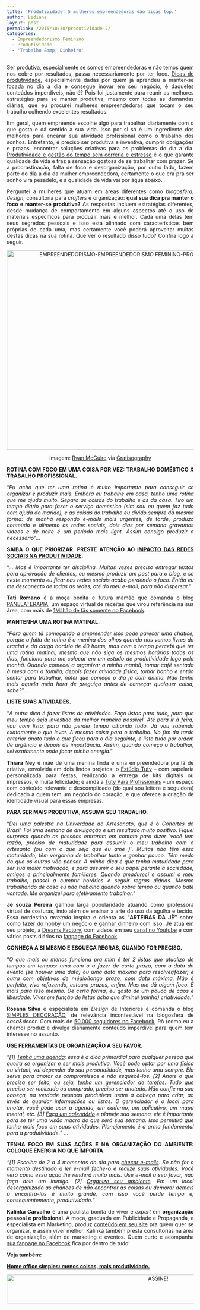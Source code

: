 ```yaml
---
title: 'Produtividade: 5 mulheres empreendedoras dão dicas top.'
author: Lidiane
layout: post
permalink: /2015/10/30/produtividade-2/
categories:
  - Empreendedorismo Feminino
  - Produtividade
  - 'Trabalho &amp; Dinheiro'
---
```

<p align="justify">
  Ser produtiva, especialmente se somos empreendedoras e não temos quem nos cobre por resultados, passa necessariamente por ter foco. <a href="http://www.trololodemulher.com.br/2015/08/28/produtividade/" target="_blank" rel="noopener noreferrer">Dicas de produtividade</a>, especialmente dadas por quem já aprendeu a manter-se focada no dia a dia e consegue inovar em seu negócio, é daqueles conteúdos imperdíveis, não é? Pois foi justamente para reunir as melhores estratégias para se manter produtiva, mesmo com todas as demandas diárias, que eu procurei mulheres empreendedoras que tocam o seu trabalho colhendo excelentes resultados.
</p>

<p align="justify">
  Em geral, quem empreende escolhe algo para trabalhar diariamente com o que gosta e dá sentido a sua vida. Isso por si só é um ingrediente dos melhores para encarar sua atividade profissional como o trabalho dos sonhos. Entretanto, é preciso ser produtiva e inventiva, cumprir obrigações e prazos, encontrar soluções criativas para os problemas do dia a dia. <a href="http://www.trololodemulher.com.br/2015/07/17/produtividade-e-gestao-do-tempo/" target="_blank" rel="noopener noreferrer">Produtividade e gestão do tempo sem correria e estresse</a> é o que garante qualidade de vida e traz a sensação gostosa de se trabalhar com prazer. Se a procrastinação, falta de foco e desorganização, por outro lado, fazem parte do dia a dia da mulher empreendedora, certamente o que era pra ser sonho vira pesadelo, e a qualidade de vida vai por água abaixo.
</p>

<p align="justify">
  Perguntei a mulheres que atuam em áreas diferentes como <em>blogosfera</em>, <em>design</em>, consultoria para <em>crafters</em> e organização: <strong>qual sua dica pra manter o foco e manter-se produtiva?</strong> As respostas incluem estratégias diferentes, desde mudança de comportamento em alguns aspectos até o uso de materiais específicos para produzir mais e melhor. Cada uma delas tem seus segredos pessoais e isso está alinhado com características bem próprias de cada uma, mas certamente você poderá aproveitar muitas destas dicas na sua rotina. Que ver o resultado disso tudo? Confira logo a seguir.
</p>

<p align="center">
  <a href="https://www.trololodemulher.com.br/2015/10/EMPREENDEDORISMO-EMPREENDEDORISMO-FEMININO-PRODUTIVIDADE-GESTAO-DO-TEMPO.jpg"><img class="alignnone size-full wp-image-11641" src="https://www.trololodemulher.com.br/2015/10/EMPREENDEDORISMO-EMPREENDEDORISMO-FEMININO-PRODUTIVIDADE-GESTAO-DO-TEMPO.jpg" alt="EMPREENDEDORISMO-EMPREENDEDORISMO FEMININO-PRODUTIVIDADE-GESTAO DO TEMPO" width="800" height="536" /></a>
</p>

<p align="center">
  Imagem: <a href="http://www.laughandpee.com/" target="_blank" rel="noopener noreferrer">Ryan McGuire</a> via <a href="http://www.gratisography.com/#all" target="_blank" rel="noopener noreferrer">Gratisography</a>
</p>

<p align="justify">
  <strong>ROTINA COM FOCO EM UMA COISA POR VEZ: TRABALHO DOMÉSTICO X TRABALHO PROFISSIONAL.</strong>
</p>

<p align="justify">
  “<em>Eu acho que ter uma rotina é muito importante para conseguir se organizar e produzir mais. Embora eu trabalhe em casa, tenho uma rotina que me ajuda muito. Separo as coisas do trabalho e as da casa. Tiro um tempo diário para fazer o serviço doméstico (sim sou eu quem faz tudo com ajuda do marido), e as coisas do trabalho eu divido sempre da mesma forma: de manhã respondo e-mails mais urgentes, de tarde, produzo conteúdo e alimento as redes sociais, dois dias por semana gravamos vídeos e de noite é um período mais light. Assim consigo produzir o necessário</em>”…
</p>

<p align="justify">
  <strong>SAIBA O QUE PRIORIZAR. PRESTE ATENÇÃO AO </strong><a href="http://www.trololodemulher.com.br/2015/06/26/redes-sociais-e-produtividade-2/" target="_blank" rel="noopener noreferrer"><strong>IMPACTO DAS REDES SOCIAIS NA PRODUTIVIDADE</strong></a><strong>.</strong>
</p>

<p align="justify">
  “… <em>Mas é importante ter disciplina. Muitas vezes preciso entregar textos para aprovação de clientes, ou mesmo produzir um post para o blog, e se neste momento eu ficar nas redes sociais acabo perdendo o foco. Então eu me desconecto de todas as redes, até do meu e-mail, para não dispersar</em>.”
</p>

<p align="justify">
  <strong>Tati Romano</strong> é a moça bonita e futura mamãe que comanda o blog <a href="http://www.panelaterapia.com/" target="_blank" rel="noopener noreferrer">PANELATERAPIA</a>, um espaço virtual de receitas que virou referência na sua área, com mais de <a href="http://www.panelaterapia.com/" target="_blank" rel="noopener noreferrer">1Milhão de fãs somente no Facebook</a>.
</p>

<p align="justify">
  <strong>MANTENHA UMA ROTINA MATINAL.</strong>
</p>

<p align="justify">
  “<em>Para quem tá começando a empreender isso pode parecer uma chatice, porque a falta de rotina é a menina dos olhos quando nos vemos livres do crachá e da carga horário de 40 horas, mas com o tempo percebi que ter uma rotina matinal, mesmo que não siga os mesmos horários todos os dias, funciona para me colocar em um estado de produtividade logo pela manhã. Quando comecei a organizar a minha manhã, tomar café sentada à mesa com a família, depois fazer atividade física, tomar banho e então sentar para trabalhar, notei que começo o dia já com ânimo. Não tenho mais aquela meia hora de preguiça antes de começar qualquer coisa, sabe?</em>”…
</p>

<p align="justify">
  <strong>LISTE SUAS ATIVIDADES.</strong>
</p>

<p align="justify">
  “<em>A outra dica é fazer listas de atividades. Faço listas para tudo, para que meu tempo seja investido da melhor maneira possível. Até para ir à feira, vou com lista, para não perder tempo olhando tudo. Já vou sabendo exatamente o que levar. A mesma coisa para o trabalho. No fim da tarde anterior anoto tudo o que ficou para o dia seguinte, e listo tudo por ordem de urgência e depois de importância. Assim, quando começo a trabalhar, sei exatamente onde focar minha energia</em>.”
</p>

<p align="justify">
  <strong>Thiara Ney</strong> é mãe de uma menina linda e uma empreendedora pra lá de criativa, envolvida em dois lindos projetos: o <a href="http://www.tuty.com.br/" target="_blank" rel="noopener noreferrer">Estúdio Tuty</a> – com papelaria personalizada para festas, realizando a entrega de kits digitais ou impressos, e muita felicidade; e ainda a <a href="http://profissionais.tuty.com.br/" target="_blank" rel="noopener noreferrer">Tuty Para Profissionais</a> – um espaço com conteúdo relevante e descomplicado (do qual sou leitora e seguidora) dedicado a quem tem um negócio do coração, e que oferece a criação de identidade visual para essas empresas.
</p>

<p align="justify">
  <strong>PARA SER MAIS PRODUTIVA, ASSUMA SEU TRABALHO.</strong>
</p>

<p align="justify">
  “<em>Dei uma palestra na Univerdade do Artesanato, que é o Conartes do Brasil. Foi uma semana de divulgação e um resultado muito positivo. Fiquei surpresa quando as pessoas entraram em contato para dizer `você tem razão, preciso de maturidade para assumir o meu trabalho com o artesanto (ou com o que seja que eu ame )`. Muitas não têm essa maturidade, têm vergonha de trabalhar tanto e ganhar pouco. Têm medo do que os outros vão pensar. A minha dica é que tenha maturidade para ser sua maior motivação, e para assumir o seu papel perante a sociedade, amigos e principalmente familiares. Quando amadureci e assumi o meu trabalho, passei a cumprir horários e seguir regras diárias. Mesmo trabalhando de casa eu não trabalho quando sobra tempo ou quando bate vontade. Me organizei para efetivamente trabalhar.”</em>
</p>

<p align="justify">
  <strong>Jê souza Pereira</strong> ganhou larga popularidade atuando como professora virtual de costuras, indo além de ensinar a arte do uso da agulha e tecido. Essa nordestina <em>arretada</em> inspira e orienta as “<strong>ARTEIRAS DA JÊ”</strong> sobre <a href="http://www.trololodemulher.com.br/2015/07/31/como-ganhar-dinheiro/" target="_blank" rel="noopener noreferrer">como fazer do hobby um negócio e ganhar dinheiro com isso</a>. Jê atua em seu projeto, a <a href="http://www.dreamsfactorybyjeane.com/" target="_blank" rel="noopener noreferrer">Dreams Factory</a>, com vídeos em seu <a href="https://www.youtube.com/user/DreamsFactoryByJeane" target="_blank" rel="noopener noreferrer">canal no Youtube</a> e com vários posts diários na <a href="https://www.facebook.com/DreamsFactoryByJeane/?pnref=lhc" target="_blank" rel="noopener noreferrer">fanpage do Facebook</a>.
</p>

<p align="justify">
  <strong>CONHEÇA A SI MESMO E ESQUEÇA REGRAS, QUANDO FOR PRECISO.</strong>
</p>

<p align="justify">
  “<em>O que mais ou menos funciona pra mim é ter 2 listas que atualizo de tempos em tempos: uma com o a fazer de curto prazo, com a data do evento (se houver uma data) ou uma data máxima para resolver/fazer; e outra com objetivos de médio/longo prazo, com data máxima. Não é perfeito, vivo refazendo, estouro prazos, enfim. Mas me dá algum foco. É mais para isso mesmo. De certa forma, eu gosto de um pouco de caos e liberdade. Viver em função de listas acho que diminui (minha) criatividade.”</em>
</p>

<p align="justify">
  <strong>Rosana Silva</strong> é especialista em <em>Design</em> de Interiores e comanda o blog <a href="http://www.simplesdecoracao.com.br/" target="_blank" rel="noopener noreferrer">SIMPLES DECORAÇÃO</a>, de relevância incontestável na blogosfera de <em>casa&decor</em>. Com mais de <a href="https://www.facebook.com/SimplesDecoracao/timeline" target="_blank" rel="noopener noreferrer">50.000 seguidores no Facebook</a>, Rô (como eu a chamo) produz e divulga diariamente conteúdo imperdível para quem tem interesse no assunto.
</p>

<p align="justify">
  <strong>USE FERRAMENTAS DE ORGANIZAÇÃO A SEU FAVOR.</strong>
</p>

<p align="justify">
  <em>“[1] </em><a href="http://www.kalinkacarvalho.com.br/blog/escolha-sua-agenda-para-se-organizar" target="_blank" rel="noopener noreferrer"><em>Tenha uma agenda</em></a><em>: essa é a dica primordial para qualquer pessoa que queira se organizar e ser mais produtiva. Você pode optar por uma física ou virtual, vai depender da sua personalidade, mas tenha uma sempre. Ela serve para anotar os compromissos e nāo esquecê-los. [2] Anote o que precisa ser feito, ou seja, </em><a href="http://www.kalinkacarvalho.com.br/blog/caderno-de-organizacao" target="_blank" rel="noopener noreferrer"><em>tenha um gerenciador de tarefas</em></a><em>. Tudo que precisa ser realizado ou comprado, precisa ser anotado. Nāo confie na sua cabeça, na verdade pessoas produtivas usam a cabeça para criar, ao invés de guardar informações ou listas. O gerenciador é o local para anotar, você pode usar a agenda, um caderno, um aplicativo, um mapa mental, etc. [3] </em><a href="http://www.kalinkacarvalho.com.br/blog/calendario" target="_blank" rel="noopener noreferrer"><em>Faça um calendário</em></a><em> e planeje sua semana, ele é importante para se ter uma visāo macro do que será sua semana. Isso permitirá que tenha mais foco em suas atividades. Planejamento é a arma fundamental para a produtividade.”</em> …
</p>

<p align="justify">
  <strong>TENHA FOCO EM SUAS AÇÕES E NA ORGANIZAÇÃO DO AMBIENTE: COLOQUE ENERGIA NO QUE IMPORTA.</strong>
</p>

<p align="justify">
  <em>“[1] Escolha de 2 a 4 momentos do dia para </em><a href="http://kalinkacarvalho.com.br/blog/como-organizar-arquivos-digitais" target="_blank" rel="noopener noreferrer"><em>checar e-mails</em></a><em>. Se nāo for o momento destinado a ler e-mail feche-o e realize suas atividades. Você verá como essa açāo lhe renderá muito mais. Use e-mail a seu favor, nāo faça dele um inimigo. [2] </em><a href="http://www.kalinkacarvalho.com.br/blog/como-organizar-home-office" target="_blank" rel="noopener noreferrer"><em>Organize seu ambiente</em></a><em>. Em um local desorganizado as chances de nāo encontrar as coisas ou demorar demais a encontrá-las é muito grande, com isso você perde tempo e, consequentemente, produtividade.”</em>
</p>

<p align="justify">
  <strong>Kalinka Carvalho</strong> é uma paulista bonita de viver e <em>expert</em> em <strong>organização pessoal e profissional</strong>. A moça, graduada em Publicidade e Propaganda, e especialista em Marketing, produz <a href="http://www.kalinkacarvalho.com.br/blog" target="_blank" rel="noopener noreferrer">conteúdo em seu site</a> pra quem quer se organizar, e assim viver melhor. Kalinka também presta consultorias na área de organização, além de marketing e eventos. Quem curte e acompanha <a href="https://www.facebook.com/kalinkascarvalho/timeline" target="_blank" rel="noopener noreferrer">sua fanpage no Facebook</a> fica por dentro de tudo!
</p>

<p align="justify">
  <strong>Veja também:</strong>
</p>

<p align="justify">
  <strong><a href="http://www.decoracaodacasa.com/home-office-simples/" target="_blank" rel="noopener noreferrer">Home office simples: menos coisas, mais produtividade.</a></strong>
</p>

<p align="center">
  <a href="http://feedburner.google.com/fb/a/mailverify?uri=blogBichaFemea&loc=en_US" target="_blank" rel="noopener noreferrer"><img class="alignnone size-full wp-image-10439" src="https://www.trololodemulher.com.br/2014/09/ASSINE.png" alt="ASSINE!" width="800" height="78" /></a>
</p>

<p align="justify">